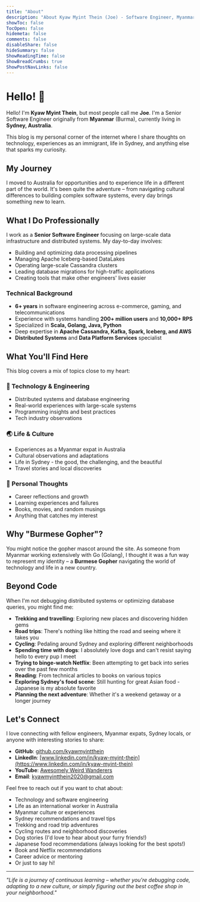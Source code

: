 ```yaml
---
title: "About"
description: "About Kyaw Myint Thein (Joe) - Software Engineer, Myanmar expat in Sydney"
showToc: false
TocOpen: false
hidemeta: false
comments: false
disableShare: false
hideSummary: false
ShowReadingTime: false
ShowBreadCrumbs: true
ShowPostNavLinks: false
---
```


# Hello! 👋

Hello! I'm **Kyaw Myint Thein**, but most people call me **Joe**. I'm a Senior Software Engineer originally from **Myanmar** (Burma), currently living in **Sydney, Australia**.

This blog is my personal corner of the internet where I share thoughts on technology, experiences as an immigrant, life in Sydney, and anything else that sparks my curiosity.

## My Journey

I moved to Australia for opportunities and to experience life in a different part of the world. It's been quite the adventure – from navigating cultural differences to building complex software systems, every day brings something new to learn.

## What I Do Professionally

I work as a **Senior Software Engineer** focusing on large-scale data infrastructure and distributed systems. My day-to-day involves:

- Building and optimizing data processing pipelines
- Managing Apache Iceberg-based DataLakes
- Operating large-scale Cassandra clusters
- Leading database migrations for high-traffic applications
- Creating tools that make other engineers' lives easier

### Technical Background

- **6+ years** in software engineering across e-commerce, gaming, and telecommunications
- Experience with systems handling **200+ million users** and **10,000+ RPS**
- Specialized in **Scala, Golang, Java, Python**
- Deep expertise in **Apache Cassandra, Kafka, Spark, Iceberg, and AWS**
- **Distributed Systems** and **Data Platform Services** specialist

## What You'll Find Here

This blog covers a mix of topics close to my heart:

### 🔧 Technology & Engineering

- Distributed systems and database engineering
- Real-world experiences with large-scale systems
- Programming insights and best practices
- Tech industry observations

### 🌏 Life & Culture

- Experiences as a Myanmar expat in Australia
- Cultural observations and adaptations
- Life in Sydney - the good, the challenging, and the beautiful
- Travel stories and local discoveries

### 💭 Personal Thoughts

- Career reflections and growth
- Learning experiences and failures
- Books, movies, and random musings
- Anything that catches my interest

## Why "Burmese Gopher"?

You might notice the gopher mascot around the site. As someone from Myanmar working extensively with Go (Golang), I thought it was a fun way to represent my identity – a **Burmese Gopher** navigating the world of technology and life in a new country.

## Beyond Code

When I'm not debugging distributed systems or optimizing database queries, you might find me:

- **Trekking and travelling**: Exploring new places and discovering hidden gems
- **Road trips**: There's nothing like hitting the road and seeing where it takes you
- **Cycling**: Pedaling around Sydney and exploring different neighborhoods
- **Spending time with dogs**: I absolutely love dogs and can't resist saying hello to every pup I meet
- **Trying to binge-watch Netflix**: Been attempting to get back into series over the past few months
- **Reading**: From technical articles to books on various topics
- **Exploring Sydney's food scene**: Still hunting for great Asian food - Japanese is my absolute favorite
- **Planning the next adventure**: Whether it's a weekend getaway or a longer journey

## Let's Connect

I love connecting with fellow engineers, Myanmar expats, Sydney locals, or anyone with interesting stories to share:

- **GitHub**: [github.com/kyawmyintthein](https://github.com/kyawmyintthein)
- **LinkedIn**: [www.linkedin.com/in/kyaw-myint-thein](https://www.linkedin.com/in/kyaw-myint-thein)
- **YouTube**: [Awesomely Weird Wanderers](https://www.youtube.com/@AwesomelyWeirdWanderers)
- **Email**: [kyawmyintthein2020@gmail.com](mailto:kyawmyintthein2020@gmail.com)

Feel free to reach out if you want to chat about:

- Technology and software engineering
- Life as an international worker in Australia
- Myanmar culture or experiences
- Sydney recommendations and travel tips
- Trekking and road trip adventures
- Cycling routes and neighborhood discoveries
- Dog stories (I'd love to hear about your furry friends!)
- Japanese food recommendations (always looking for the best spots!)
- Book and Netflix recommendations
- Career advice or mentoring
- Or just to say hi!

---

*"Life is a journey of continuous learning – whether you're debugging code, adapting to a new culture, or simply figuring out the best coffee shop in your neighborhood."*
